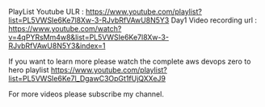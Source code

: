 PlayList Youtube ULR : https://www.youtube.com/playlist?list=PL5VWSIe6Ke7l8Xw-3-RJvbRfVAwU8N5Y3
Day1 Video recording url : https://www.youtube.com/watch?v=4qPYRsMm4w8&list=PL5VWSIe6Ke7l8Xw-3-RJvbRfVAwU8N5Y3&index=1


If you want to learn more please watch the complete aws devops zero to hero playlist
https://www.youtube.com/playlist?list=PL5VWSIe6Ke7l_DgawC3OpGt1fUjQXXeJ9


For more videos please subscribe my channel.
